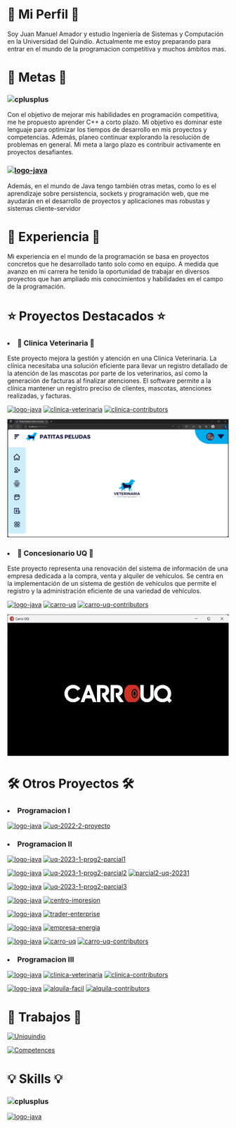 # 👤 Mi Perfil 👤

Soy Juan Manuel Amador y estudio Ingeniería de Sistemas y Computación en la Universidad del Quindío.
Actualmente me estoy preparando para entrar en el mundo de la programacion competitiva y muchos ámbitos mas. 

# 🎯 Metas 🎯
### ![cplusplus](https://img.shields.io/badge/C++-5566b9?style=for-the-badge&logo=cplusplus&logoColor=white&labelColor=101010)

Con el objetivo de mejorar mis habilidades en programación competitiva, me he propuesto aprender C++ a corto plazo. Mi objetivo es dominar este lenguaje para optimizar los tiempos de desarrollo en mis proyectos y competencias. Además, planeo continuar explorando la resolución de problemas en general. Mi meta a largo plazo es contribuir activamente en proyectos desafiantes.

### [![logo-java](https://img.shields.io/badge/Java-red?style=for-the-badge&logo=oracle&logoColor=white&labelColor=101010)](https://github.com/Corem05/uq-2023-1-proyecto)

Además, en el mundo de Java tengo también otras metas, como lo es el aprendizaje sobre persistencia, sockets y programación web, que me ayudarán en el desarrollo de proyectos y aplicaciones mas robustas y sistemas cliente-servidor

# 🚀 Experiencia 🚀

Mi experiencia en el mundo de la programación se basa en proyectos concretos que he desarrollado tanto solo como en equipo. A medida que avanzo en mi carrera he tenido la oportunidad de trabajar en diversos proyectos que han ampliado mis conocimientos y habilidades en el campo de la programación.

# ⭐ Proyectos Destacados ⭐

### <li>🐾 Clinica Veterinaria 🐾</li>

Este proyecto mejora la gestión y atención en una Clinica Veterinaria. La clínica necesitaba una solución eficiente para llevar un registro detallado de la atención de las mascotas por parte de los veterinarios, así como la generación de facturas al finalizar atenciones. El software permite a la clínica mantener un registro preciso de clientes, mascotas, atenciones realizadas, y facturas.

[![logo-java](https://img.shields.io/badge/Java-red?style=for-the-badge&logo=oracle&logoColor=white&labelColor=101010)](https://github.com/ElJuanchito/ClinicaVeterinaria) 
[![clinica-veterinaria](https://img.shields.io/github/stars/ElJuanchito/ClinicaVeterinaria?label=Proyecto%20|%20Clinica%20Veterinaria&style=for-the-badge)](https://github.com/ElJuanchito/ClinicaVeterinaria) 
[![clinica-contributors](https://img.shields.io/github/contributors/ElJuanchito/ClinicaVeterinaria?style=for-the-badge&color=ffff00)](https://github.com/ElJuanchito/ClinicaVeterinaria/graphs/contributors)

![clinica-foto](clinicaVeterinaria.png "🐾 Clinica Veterinaria🐾")

### <li> 🚗 Concesionario UQ 🚗 </li>

Este proyecto representa una renovación del sistema de información de una empresa dedicada a la compra, venta y alquiler de vehículos. Se centra en la implementación de un sistema de gestión de vehículos que permite el registro y la administración eficiente de una variedad de vehículos.

[![logo-java](https://img.shields.io/badge/Java-red?style=for-the-badge&logo=oracle&logoColor=white&labelColor=101010)](https://github.com/Corem05/uq-2023-1-proyecto)
[![carro-uq](https://img.shields.io/github/stars/Corem05/uq-2023-1-proyecto?label=Proyecto%20Final%20|%20Concesionario&style=for-the-badge&color=red)](https://github.com/Corem05/uq-2023-1-proyecto)
[![carro-uq-contributors](https://img.shields.io/github/contributors/Corem05/uq-2023-1-proyecto?style=for-the-badge&color=ffff00)](https://github.com/Corem05/uq-2023-1-proyecto/graphs/contributors)

![carrouq-foto](carroUQ.png "🚗 Concesionario UQ 🚗")
# 🛠️ Otros Proyectos 🛠️

### <li>Programacion I</li>

[![logo-java](https://img.shields.io/badge/Java-red?style=for-the-badge&logo=oracle&logoColor=white&labelColor=101010)](https://github.com/Corem05/uq-2022-2-proyecto)
[![uq-2022-2-proyecto](https://img.shields.io/github/stars/Corem05/uq-2022-2-proyecto?label=Proyecto%20Final%20|%20Cinema&style=for-the-badge&color=red)](https://github.com/Corem05/uq-2022-2-proyecto)

### <li>Programacion II</li>

[![logo-java](https://img.shields.io/badge/Java-red?style=for-the-badge&logo=oracle&logoColor=white&labelColor=101010)](https://github.com/Corem05/uq-2023-1-prog2-parcial1)
[![uq-2023-1-prog2-parcial1](https://img.shields.io/github/stars/Corem05/uq-2023-1-prog2-parcial1?label=Parcial%20I%20|%20biblioteca&style=for-the-badge)](https://github.com/Corem05/uq-2023-1-prog2-parcial1)

[![logo-java](https://img.shields.io/badge/Java-red?style=for-the-badge&logo=oracle&logoColor=white&labelColor=101010)](https://github.com/Corem05/uq-2023-1-prog2-parcial2)
[![uq-2023-1-prog2-parcial2](https://img.shields.io/github/stars/Corem05/uq-2023-1-prog2-parcial2?label=Parcial%20II%20|%20Agenda%20Telefonica&style=for-the-badge)](https://github.com/Corem05/uq-2023-1-prog2-parcial2)
[![parcial2-uq-20231](https://img.shields.io/github/contributors/Corem05/uq-2023-1-prog2-parcial2?style=for-the-badge&color=ffff00)](https://github.com/Corem05/uq-2023-1-prog2-parcial2/graphs/contributors)

[![logo-java](https://img.shields.io/badge/Java-red?style=for-the-badge&logo=oracle&logoColor=white&labelColor=101010)](https://github.com/Corem05/uniquindio/tree/main/programacion%20II%20-%2020231/Taller%208%20-%20parcial%203)
[![uq-2023-1-prog2-parcial3](https://img.shields.io/github/stars/Corem05/uq-2023-1-prog2-parcial2?label=Parcial%20III%20|%20Diplomado&style=for-the-badge)](https://github.com/Corem05/uniquindio/tree/main/programacion%20II%20-%2020231/Taller%208%20-%20parcial%203)

[![logo-java](https://img.shields.io/badge/Java-red?style=for-the-badge&logo=oracle&logoColor=white&labelColor=101010)](https://github.com/Corem05/uniquindio/tree/main/programacion%20II%20-%2020231/Taller%203%20-%20centro%20impresion)
[![centro-impresion](https://img.shields.io/github/stars/Corem05/uniquindio?label=Proyecto%20|%20Centro%20de%20Impresion&style=for-the-badge)](https://github.com/Corem05/uniquindio/tree/main/programacion%20II%20-%2020231/Taller%203%20-%20centro%20impresion)

[![logo-java](https://img.shields.io/badge/Java-red?style=for-the-badge&logo=oracle&logoColor=white&labelColor=101010)](https://github.com/Corem05/uniquindio/tree/main/programacion%20II%20-%2020231/Taller%206%20-%20streams/TraderEnterprise)
[![trader-enterprise](https://img.shields.io/github/stars/Corem05/uniquindio?label=Proyecto%20|%20Traders%20Enterprise&style=for-the-badge)](https://github.com/Corem05/uniquindio/tree/main/programacion%20II%20-%2020231/Taller%206%20-%20streams/TraderEnterprise)

[![logo-java](https://img.shields.io/badge/Java-red?style=for-the-badge&logo=oracle&logoColor=white&labelColor=101010)](https://github.com/Corem05/uniquindio/tree/main/programacion%20II%20-%2020231/Taller%207%20-%20parcial%203%202022-2/EmpresaEnergia)
[![empresa-energia](https://img.shields.io/github/stars/Corem05/uniquindio?label=Proyecto%20|%20Empresa%20de%20Energia&style=for-the-badge)](https://github.com/Corem05/uniquindio/tree/main/programacion%20II%20-%2020231/Taller%207%20-%20parcial%203%202022-2/EmpresaEnergia)

[![logo-java](https://img.shields.io/badge/Java-red?style=for-the-badge&logo=oracle&logoColor=white&labelColor=101010)](https://github.com/Corem05/uq-2023-1-proyecto)
[![carro-uq](https://img.shields.io/github/stars/Corem05/uq-2023-1-proyecto?label=Proyecto%20Final%20|%20Concesionario&style=for-the-badge&color=red)](https://github.com/Corem05/uq-2023-1-proyecto)
[![carro-uq-contributors](https://img.shields.io/github/contributors/Corem05/uq-2023-1-proyecto?style=for-the-badge&color=ffff00)](https://github.com/Corem05/uq-2023-1-proyecto/graphs/contributors)

### <li>Programacion III</li>

[![logo-java](https://img.shields.io/badge/Java-red?style=for-the-badge&logo=oracle&logoColor=white&labelColor=101010)](https://github.com/ElJuanchito/ClinicaVeterinaria) 
[![clinica-veterinaria](https://img.shields.io/github/stars/ElJuanchito/ClinicaVeterinaria?label=Proyecto%20|%20Clinica%20Veterinaria&style=for-the-badge)](https://github.com/ElJuanchito/ClinicaVeterinaria) 
[![clinica-contributors](https://img.shields.io/github/contributors/ElJuanchito/ClinicaVeterinaria?style=for-the-badge&color=ffff00)](https://github.com/ElJuanchito/ClinicaVeterinaria/graphs/contributors)

[![logo-java](https://img.shields.io/badge/Java-red?style=for-the-badge&logo=oracle&logoColor=white&labelColor=101010)](https://github.com/Tourment0412/Laboratorio1) 
[![alquila-facil](https://img.shields.io/github/stars/Tourment0412/Laboratorio1?label=Laboratorio%20|%20Alquila%20Fácil&style=for-the-badge)](https://github.com/Tourment0412/Laboratorio1) 
[![alquila-contributors](https://img.shields.io/github/contributors/Tourment0412/Laboratorio1?style=for-the-badge&color=ffff00)](https://github.com/Tourment0412/Laboratorio1/graphs/contributors)


# 📂 Trabajos 📂

[![Uniquindio](https://img.shields.io/github/stars/corem05/uniquindio?label=Uniquindio&style=for-the-badge&color=#44e05d)](https://github.com/Corem05/uniquindio)

[![Competences](https://img.shields.io/github/stars/corem05/competences?label=Competences&style=for-the-badge&color=#44e05d)](https://github.com/Corem05/competences)

# 💡 Skills 💡
### ![cplusplus](https://img.shields.io/badge/C++-5566b9?style=for-the-badge&logo=cplusplus&logoColor=white&labelColor=101010)
[![logo-java](https://img.shields.io/badge/Java-red?style=for-the-badge&logo=oracle&logoColor=white&labelColor=101010)](https://github.com/Corem05/uq-2023-1-proyecto)
